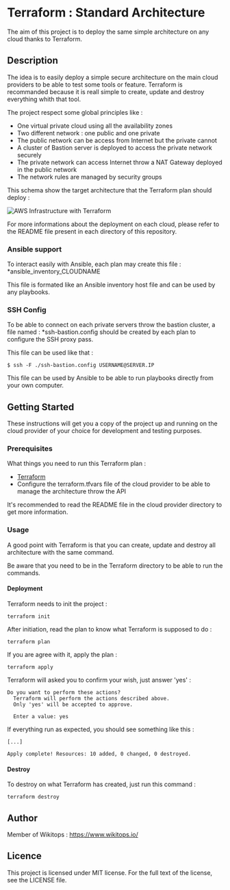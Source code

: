 # Terraform : Standard Architecture

The aim of this project is to deploy the same simple architecture on any cloud thanks to Terraform.

## Description

The idea is to easily deploy a simple secure architecture on the main cloud providers to be able to test some tools or feature. Terraform is recommanded because it is reall simple to create, update and destroy everything whith that tool.

The project respect some global principles like :

* One virtual private cloud using all the availability zones
* Two different network : one public and one private
* The public network can be access from Internet but the private cannot
* A cluster of Bastion server is deployed to access the private network securely
* The private network can access Internet throw a NAT Gateway deployed in the public network
* The network rules are managed by security groups

This schema show the target architecture that the Terraform plan should deploy :

![AWS Infrastructure with Terraform](https://github.com/kubernetes-incubator/kubespray/contrib/terraform/aws/docs/aws_kubespray.png)

For more informations about the deployment on each cloud, please refer to the README file present in each directory of this repository.

### Ansible support

To interact easily with Ansible, each plan may create this file : *ansible_inventory_CLOUDNAME

This file is formated like an Ansible inventory host file and can be used by any playbooks.

### SSH Config

To be able to connect on each private servers throw the bastion cluster, a file named : *ssh-bastion.config should be created by each plan to configure the SSH proxy pass.

This file can be used like that :

```
$ ssh -F ./ssh-bastion.config USERNAME@SERVER.IP
```

This file can be used by Ansible to be able to run playbooks directly from your own computer.

## Getting Started

These instructions will get you a copy of the project up and running on the cloud provider of your choice for development and testing purposes.

### Prerequisites

What things you need to run this Terraform plan :

* [Terraform](https://www.terraform.io/)
* Configure the terraform.tfvars file of the cloud provider to be able to manage the architecture throw the API

It's recommended to read the README file in the cloud provider directory to get more information.

### Usage

A good point with Terraform is that you can create, update and destroy all architecture with the same command.

Be aware that you need to be in the Terraform directory to be able to run the commands.

#### Deployment

Terraform needs to init the project :

```
terraform init
```

After initiation, read the plan to know what Terraform is supposed to do :

```
terraform plan
```

If you are agree with it, apply the plan :

```
terraform apply
```

Terraform will asked you to confirm your wish, just answer 'yes' :

```
Do you want to perform these actions?
  Terraform will perform the actions described above.
  Only 'yes' will be accepted to approve.

  Enter a value: yes
```

If everything run as expected, you should see something like this :

```
[...]

Apply complete! Resources: 10 added, 0 changed, 0 destroyed.
```

#### Destroy

To destroy on what Terraform has created, just run this command :

```
terraform destroy
```

## Author

Member of Wikitops : https://www.wikitops.io/

## Licence

This project is licensed under MIT license. For the full text of the license, see the LICENSE file.
